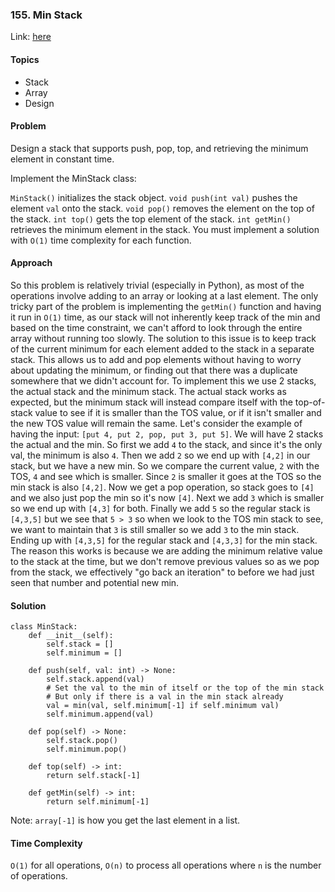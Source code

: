 ### 155. Min Stack

Link: [here](https://leetcode.com/problems/min-stack/description/)

#### Topics
- Stack
- Array
- Design

#### Problem
Design a stack that supports push, pop, top, and retrieving the minimum element in constant time.

Implement the MinStack class:

`MinStack()` initializes the stack object.
`void push(int val)` pushes the element `val` onto the stack.
`void pop()` removes the element on the top of the stack.
`int top()` gets the top element of the stack.
`int getMin()` retrieves the minimum element in the stack.
You must implement a solution with `O(1)` time complexity for each function.

#### Approach
So this problem is relatively trivial (especially in Python), as most of the operations involve adding to an array or looking at a last element. The only tricky part of the problem is implementing the `getMin()` function and having it run in `O(1)` time, as our stack will not inherently keep track of the min and based on the time constraint, we can't afford to look through the entire array without running too slowly.
The solution to this issue is to keep track of the current minimum for each element added to the stack in a separate stack. This allows us to add and pop elements without having to worry about updating the minimum, or finding out that there was a duplicate somewhere that we didn't account for. 
To implement this we use 2 stacks, the actual stack and the minimum stack. The actual stack works as expected, but the minimum stack will instead compare itself with the top-of-stack value to see if it is smaller than the TOS value, or if it isn't smaller and the new TOS value will remain the same. 
Let's consider the example of having the input: `[put 4, put 2, pop, put 3, put 5]`. We will have 2 stacks the actual and the min. So first we add `4` to the stack, and since it's the only val, the minimum is also `4`. Then we add `2` so we end up with `[4,2]` in our stack, but we have a new min. So we compare the current value, `2` with the TOS, `4` and see which is smaller. Since `2` is smaller it goes at the TOS so the min stack is also `[4,2]`. Now we get a pop operation, so stack goes to `[4]` and we also just pop the min so it's now `[4]`. Next we add `3` which is smaller so we end up with `[4,3]` for both. Finally we add `5` so the regular stack is `[4,3,5]` but we see that `5 > 3` so when we look to the TOS min stack to see, we want to maintain that `3` is still smaller so we add `3` to the min stack. Ending up with `[4,3,5]` for the regular stack and `[4,3,3]` for the min stack. The reason this works is because we are adding the minimum relative value to the stack at the time, but we don't remove previous values so as we pop from the stack, we effectively "go back an iteration" to before we had just seen that number and potential new min.

#### Solution
```
class MinStack:
    def __init__(self):
        self.stack = []
        self.minimum = []
        
    def push(self, val: int) -> None:
        self.stack.append(val)
        # Set the val to the min of itself or the top of the min stack
        # But only if there is a val in the min stack already
        val = min(val, self.minimum[-1] if self.minimum val)
        self.minimum.append(val)
        
    def pop(self) -> None:
        self.stack.pop()
        self.minimum.pop()
        
    def top(self) -> int:
        return self.stack[-1]

    def getMin(self) -> int:
        return self.minimum[-1]
```
Note: `array[-1]` is how you get the last element in a list.

#### Time Complexity
`O(1)` for all operations, `O(n)` to process all operations where `n` is the number of operations.

